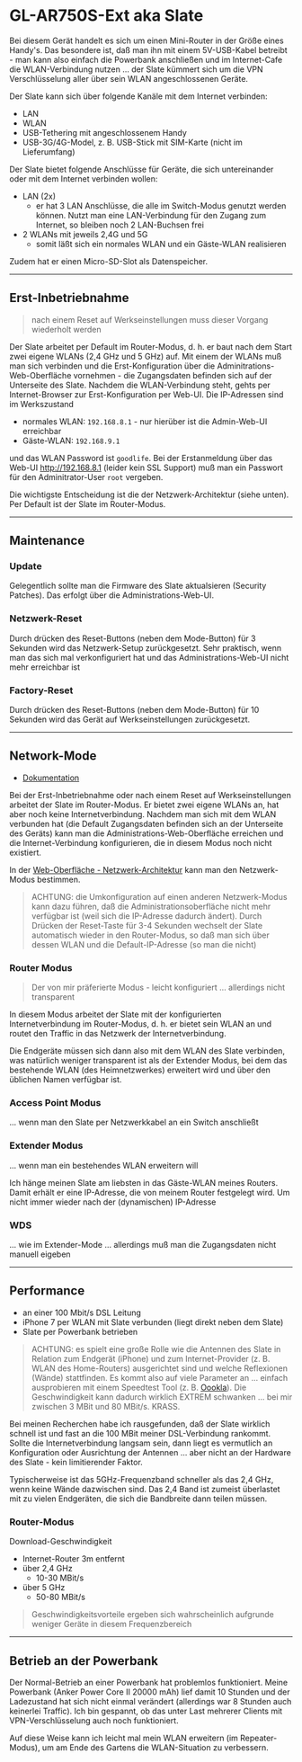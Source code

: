# GL-AR750S-Ext aka Slate

Bei diesem Gerät handelt es sich um einen Mini-Router in der Größe eines Handy's. Das besondere ist, daß man ihn mit einem 5V-USB-Kabel betreibt - man kann also einfach die Powerbank anschließen und im Internet-Cafe die WLAN-Verbindung nutzen ... der Slate kümmert sich um die VPN Verschlüsselung aller über sein WLAN angeschlossenen Geräte.

Der Slate kann sich über folgende Kanäle mit dem Internet verbinden:

* LAN
* WLAN
* USB-Tethering mit angeschlossenem Handy
* USB-3G/4G-Model, z. B. USB-Stick mit SIM-Karte (nicht im Lieferumfang)

Der Slate bietet folgende Anschlüsse für Geräte, die sich untereinander oder mit dem Internet verbinden wollen:

* LAN (2x)
  * er hat 3 LAN Anschlüsse, die alle im Switch-Modus genutzt werden können. Nutzt man eine LAN-Verbindung für den Zugang zum Internet, so bleiben noch 2 LAN-Buchsen frei
* 2 WLANs mit jeweils 2,4G und 5G
  * somit läßt sich ein normales WLAN und ein Gäste-WLAN realisieren

Zudem hat er einen Micro-SD-Slot als Datenspeicher.

---

## Erst-Inbetriebnahme

> nach einem Reset auf Werkseinstellungen muss dieser Vorgang wiederholt werden

Der Slate arbeitet per Default im Router-Modus, d. h. er baut nach dem Start zwei eigene WLANs (2,4 GHz und 5 GHz) auf. Mit einem der WLANs muß man sich verbinden und die Erst-Konfiguration über die Adminitrations-Web-Oberfläche vornehmen - die Zugangsdaten befinden sich auf der Unterseite des Slate. Nachdem die WLAN-Verbindung steht, gehts per Internet-Browser zur Erst-Konfiguration per Web-UI. Die IP-Adressen sind im Werkszustand

* normales WLAN: `192.168.8.1` - nur hierüber ist die Admin-Web-UI erreichbar
* Gäste-WLAN: `192.168.9.1`

und das WLAN Password ist `goodlife`. Bei der Erstanmeldung über das Web-UI http://192.168.8.1 (leider kein SSL Support) muß man ein Passwort für den Adminitrator-User `root` vergeben.

Die wichtigste Entscheidung ist die der Netzwerk-Architektur (siehe unten). Per Default ist der Slate im Router-Modus.

---

## Maintenance

### Update

Gelegentlich sollte man die Firmware des Slate aktualsieren (Security Patches). Das erfolgt über die Administrations-Web-UI.

### Netzwerk-Reset

Durch drücken des Reset-Buttons (neben dem Mode-Button) für 3 Sekunden wird das Netzwerk-Setup zurückgesetzt. Sehr praktisch, wenn man das sich mal verkonfiguriert hat und das Administrations-Web-UI nicht mehr erreichbar ist

### Factory-Reset

Durch drücken des Reset-Buttons (neben dem Mode-Button) für 10 Sekunden wird das Gerät auf Werkseinstellungen zurückgesetzt.

---

## Network-Mode

* [Dokumentation](https://docs.gl-inet.com/en/3/setup/slate/more_settings/#network-mode)

Bei der Erst-Inbetriebnahme oder nach einem Reset auf Werkseinstellungen arbeitet der Slate im Router-Modus. Er bietet zwei eigene WLANs an, hat aber noch keine Internetverbindung. Nachdem man sich mit dem WLAN verbunden hat (die Default Zugangsdaten befinden sich an der Unterseite des Geräts) kann man die Administrations-Web-Oberfläche erreichen und die Internet-Verbindung konfigurieren, die in diesem Modus noch nicht existiert.

In der [Web-Oberfläche - Netzwerk-Architektur](http://192.168.8.1/#/bridge) kann man den Netzwerk-Modus bestimmen.

> ACHTUNG: die Umkonfiguration auf einen anderen Netzwerk-Modus kann dazu führen, daß die Administrationsoberfläche nicht mehr verfügbar ist (weil sich die IP-Adresse dadurch ändert). Durch Drücken der Reset-Taste für 3-4 Sekunden wechselt der Slate automatisch wieder in den Router-Modus, so daß man sich über dessen WLAN und die Default-IP-Adresse (so man die nicht)

### Router Modus

> Der von mir präferierte Modus - leicht konfiguriert ... allerdings nicht transparent

In diesem Modus arbeitet der Slate mit der konfigurierten Internetverbindung im Router-Modus, d. h. er bietet sein WLAN an und routet den Traffic in das Netzwerk der Internetverbindung.

Die Endgeräte müssen sich dann also mit dem WLAN des Slate verbinden, was natürlich weniger transparent ist als der Extender Modus, bei dem das bestehende WLAN (des Heimnetzwerkes) erweitert wird und über den üblichen Namen verfügbar ist.

### Access Point Modus

... wenn man den Slate per Netzwerkkabel an ein Switch anschließt

### Extender Modus

... wenn man ein bestehendes WLAN erweitern will

Ich hänge meinen Slate am liebsten in das Gäste-WLAN meines Routers. Damit erhält er eine IP-Adresse, die von meinem Router festgelegt wird. Um nicht immer wieder nach der (dynamischen) IP-Adresse 

### WDS

... wie im Extender-Mode ... allerdings muß man die Zugangsdaten nicht manuell eigeben

---

## Performance

* an einer 100 Mbit/s DSL Leitung
* iPhone 7 per WLAN mit Slate verbunden (liegt direkt neben dem Slate)
* Slate per Powerbank betrieben

> ACHTUNG: es spielt eine große Rolle wie die Antennen des Slate in Relation zum Endgerät (iPhone) und zum Internet-Provider (z. B. WLAN des Home-Routers) ausgerichtet sind und welche Reflexionen (Wände) stattfinden. Es kommt also auf viele Parameter an ... einfach ausprobieren mit einem Speedtest Tool (z. B. [Oookla](https://speedtest.net)). Die Geschwindigkeit kann dadurch wirklich EXTREM schwanken ... bei mir zwischen 3 MBit und 80 MBit/s. KRASS.

Bei meinen Recherchen habe ich rausgefunden, daß der Slate wirklich schnell ist und fast an die 100 MBit meiner DSL-Verbindung rankommt. Sollte die Internetverbindung langsam sein, dann liegt es vermutlich an Konfiguration oder Ausrichtung der Antennen ... aber nicht an der Hardware des Slate - kein limitierender Faktor.

Typischerweise ist das 5GHz-Frequenzband schneller als das 2,4 GHz, wenn keine Wände dazwischen sind. Das 2,4 Band ist zumeist überlastet mit zu vielen Endgeräten, die sich die Bandbreite dann teilen müssen.

### Router-Modus

Download-Geschwindigkeit

* Internet-Router 3m entfernt
* über 2,4 GHz
  * 10-30 MBit/s
* über 5 GHz
  * 50-80 MBit/s

> Geschwindigkeitsvorteile ergeben sich wahrscheinlich aufgrunde weniger Geräte in diesem Frequenzbereich

---

## Betrieb an der Powerbank

Der Normal-Betrieb an einer Powerbank hat problemlos funktioniert. Meine Powerbank (Anker Power Core II 20000 mAh) lief damit 10 Stunden und der Ladezustand hat sich nicht einmal verändert (allerdings war 8 Stunden auch keinerlei Traffic). Ich bin gespannt, ob das unter Last mehrerer Clients mit VPN-Verschlüsselung auch noch funktioniert.

Auf diese Weise kann ich leicht mal mein WLAN erweitern (im Repeater-Modus), um am Ende des Gartens die WLAN-Situation zu verbessern.
